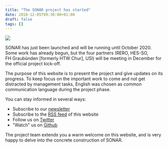 ```yaml
---
title: "The SONAR project has started"
date: 2018-12-05T09:30:00+01:00
draft: false
tags: []
---
```


<img class="post-icon" src="/images/noun_Power_94_000000_modif.svg">

SONAR has just been launched and will be running until October 2020. Some work has already begun, but the four partners (RERO, HES-SO, FH&nbsp;Graubünden [formerly HTW&nbsp;Chur], USI) will be meeting in December for the official project kick-off.

The purpose of this website is to present the project and give updates on its progress. To keep focus on the important work to come and not get distracted by management tasks, English was chosen as common communication language during the project phase.

You can stay informed in several ways:

* Subscribe to our [newsletter](https://sonar.ch/#contact-form)
* Subscribe to the [RSS feed](http://sonar.ch/index.xml) of this website
* Follow us on [Twitter](https://twitter.com/sonardotch)
* "Watch" us on [Github](https://github.com/rero/sonar)

The project team extends you a warm welcome on this website, and is very happy to delve into the concrete construction of SONAR.